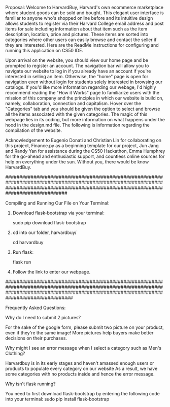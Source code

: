 Proposal:
Welcome to HarvardBuy, Harvard's own ecommerce marketplace where student goods can be sold and bought. This elegant user interface is familiar to anyone who's shopped online before and its intuitive
design allows students to register via their Harvard College email address and post items for sale including information about that item such as the item description, location, price and pictures.
These items are sorted into categories where other users can easily browse and contact the seller if they are interested. Here are the ReadMe instructions for configuring and running this application
on CS50 IDE.

Upon arrival on the website, you should view our home page and be prompted to register an account. The navigation bar will allow you to navigate our website to log in if you already have an account if
you're interested in selling an item. Otherwise, the "home" page is open for navigation even without login for students solely interested in browsing our catalogs. If you'd like more information regarding
our webage, I'd highly recommend reading the  "How it Works" page to familiarize users with the mission of this company and the principles in which our website is build on, namely, collaboration,
connection and capitalism. Hover over the "Categories" tab and you should be given the option to select and browse all the items associated with the given categories. The magic of this webpage lies
in its coding, but more information on what happens under the hood in the design.md file. The following is information regarding the compilation of the website.

Acknowledgement to Eugenio Donati and Christian Lin for collaborating on this project, Finance.py as a beginning template for our project, Jun Jang and Randy Yan for assistance
during the CS50 Hackathon, Emma Humphrey for the go-ahead and enthusiastic support, and countless online sources for help on everything under the sun.  Without you, there would be know HarvardBuy.

##############################################################################################################################################################################################


Compiling and Running Our File on Your Terminal:
1. Download flask-bootstrap via your terminal:

    sudo pip download flask-bootstrap

2. cd into our folder, harvardbuy/

    cd harvardbuy

2. Run flask:

    flask run

3. Follow the link to enter our webpage.


################################################################################################################################################################################################


Frequently Asked Questions:

Why do I need to submit 2 pictures?

For the sake of the google form, please submit two picture on your product, even if they're the same image!
More pictures help buyers make better decisions on their purchases.

Why might I see an error message when I select a category such as Men's Clothing?

Harvardbuy is in its early stages and haven't amassed enough users or products to populate every category on our website
As a result, we have some categories with no products inside and hence the error message.

Why isn't flask running?

You need to first download flask-bootstrap by entering the following code into your terminal:
sudo pip install flask-bootstrap






